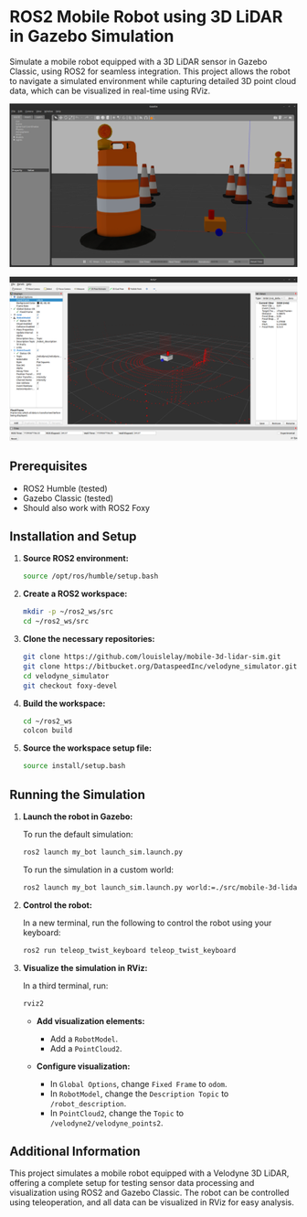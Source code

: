 # ROS2 Mobile Robot using 3D LiDAR in Gazebo Simulation

Simulate a mobile robot equipped with a 3D LiDAR sensor in Gazebo Classic, using ROS2 for seamless integration. This project allows the robot to navigate a simulated environment while capturing detailed 3D point cloud data, which can be visualized in real-time using RViz.

![Robot in Gazebo Simulation](img/robot_gz_sim.png)

![Output by RViz](img/rviz_pcl2.png)

## Prerequisites

- ROS2 Humble (tested)
- Gazebo Classic (tested)
- Should also work with ROS2 Foxy

## Installation and Setup

1. **Source ROS2 environment:**
   ```bash
   source /opt/ros/humble/setup.bash
   ```

2. **Create a ROS2 workspace:**
   ```bash
   mkdir -p ~/ros2_ws/src
   cd ~/ros2_ws/src
   ```

3. **Clone the necessary repositories:**
   ```bash
   git clone https://github.com/louislelay/mobile-3d-lidar-sim.git
   git clone https://bitbucket.org/DataspeedInc/velodyne_simulator.git
   cd velodyne_simulator
   git checkout foxy-devel
   ```

4. **Build the workspace:**
   ```bash
   cd ~/ros2_ws
   colcon build
   ```

5. **Source the workspace setup file:**
   ```bash
   source install/setup.bash
   ```

## Running the Simulation

1. **Launch the robot in Gazebo:**

   To run the default simulation:
   ```bash
   ros2 launch my_bot launch_sim.launch.py
   ```

   To run the simulation in a custom world:
   ```bash
   ros2 launch my_bot launch_sim.launch.py world:=./src/mobile-3d-lidar-sim/my_bot/worlds/obstacles.world
   ```

2. **Control the robot:**

   In a new terminal, run the following to control the robot using your keyboard:
   ```bash
   ros2 run teleop_twist_keyboard teleop_twist_keyboard
   ```

3. **Visualize the simulation in RViz:**

   In a third terminal, run:
   ```bash
   rviz2
   ```

   - **Add visualization elements:**
     - Add a `RobotModel`.
     - Add a `PointCloud2`.

   - **Configure visualization:**
     - In `Global Options`, change `Fixed Frame` to `odom`.
     - In `RobotModel`, change the `Description Topic` to `/robot_description`.
     - In `PointCloud2`, change the `Topic` to `/velodyne2/velodyne_points2`.

## Additional Information

This project simulates a mobile robot equipped with a Velodyne 3D LiDAR, offering a complete setup for testing sensor data processing and visualization using ROS2 and Gazebo Classic. The robot can be controlled using teleoperation, and all data can be visualized in RViz for easy analysis.
